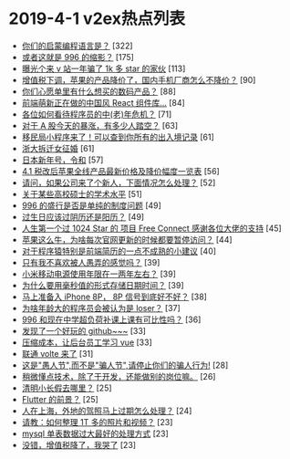 # 2019-4-1 v2ex热点列表

+ [你们的启蒙编程语言是？](https://www.v2ex.com/t/550812#reply322) [322]
+ [或者这就是 996 的缩影？](https://www.v2ex.com/t/550701#reply175) [175]
+ [曝光个来 v 站一年骗了 1k 多 star 的家伙](https://www.v2ex.com/t/550719#reply113) [113]
+ [增值税下调，苹果的产品降价了，国内手机厂商怎么不降价？](https://www.v2ex.com/t/550680#reply90) [90]
+ [你们心愿单里有什么想买的数码产品？](https://www.v2ex.com/t/550744#reply88) [88]
+ [前端萌新正在做的中国风 React 组件库...](https://www.v2ex.com/t/550681#reply84) [84]
+ [各位如何看待程序员的中(老)年危机？](https://www.v2ex.com/t/550690#reply71) [71]
+ [对于 A 股今天的暴涨，有多少人踏空？](https://www.v2ex.com/t/550758#reply63) [63]
+ [移民局小程序来了！可以查到你所有的出入境记录](https://www.v2ex.com/t/550699#reply61) [61]
+ [浙大拆迁女征婚](https://www.v2ex.com/t/550870#reply61) [61]
+ [日本新年号，令和](https://www.v2ex.com/t/550751#reply57) [57]
+ [4.1 税改后苹果全线产品最新价格及降价幅度一览表](https://www.v2ex.com/t/550675#reply56) [56]
+ [请问，如果公司来了个新人，下面情况怎么处理？](https://www.v2ex.com/t/550873#reply52) [52]
+ [关于某些高校硕士的学术水平](https://www.v2ex.com/t/550845#reply51) [51]
+ [996 的盛行是否是单纯的制度问题](https://www.v2ex.com/t/550778#reply49) [49]
+ [过生日应该过阴历还是阳历？](https://www.v2ex.com/t/550897#reply49) [49]
+ [人生第一个过 1024 Star 的 项目 Free Connect 感谢各位大佬的支持](https://www.v2ex.com/t/550671#reply45) [45]
+ [苹果这么牛，为啥每次官网更新的时候都要暂停访问？](https://www.v2ex.com/t/550679#reply44) [44]
+ [对于程序猿特别是前端简历的一点不成熟的小建议](https://www.v2ex.com/t/550776#reply40) [40]
+ [只有我不喜欢被人愚弄的感觉吗？](https://www.v2ex.com/t/550668#reply39) [39]
+ [小米移动电源使用年限在一两年左右？](https://www.v2ex.com/t/550735#reply39) [39]
+ [为什么要用毫秒值的形式存储日期时间？](https://www.v2ex.com/t/550865#reply39) [39]
+ [马上准备入 iPhone 8P， 8P 信号到底好不好？](https://www.v2ex.com/t/550677#reply38) [38]
+ [为啥年龄大的程序员会被认为是 loser？](https://www.v2ex.com/t/550894#reply37) [37]
+ [996 和现在中学超负荷补课上课有可比性吗？](https://www.v2ex.com/t/550895#reply36) [36]
+ [发现了一个好玩的 github~~~](https://www.v2ex.com/t/550772#reply33) [33]
+ [压缩成本，让后台员工学习 vue](https://www.v2ex.com/t/550803#reply33) [33]
+ [联通 volte 来了](https://www.v2ex.com/t/550801#reply31) [31]
+ [这是"愚人节",而不是"骗人节",请停止你们的骗人行为!](https://www.v2ex.com/t/550669#reply28) [28]
+ [稍微懂点技术，除了干开发，还能做别的岗位嘛。](https://www.v2ex.com/t/550676#reply26) [26]
+ [清明小长假去哪里？](https://www.v2ex.com/t/550880#reply25) [25]
+ [Flutter 的前景？](https://www.v2ex.com/t/550887#reply25) [25]
+ [人在上海，外地的驾照马上过期怎么处理？](https://www.v2ex.com/t/550695#reply24) [24]
+ [请教：如何整理 1T 多的照片和视频？](https://www.v2ex.com/t/550682#reply23) [23]
+ [mysql 单表数据过大最好的处理方式](https://www.v2ex.com/t/550692#reply23) [23]
+ [没错，增值税降了，我哭了](https://www.v2ex.com/t/550707#reply23) [23]
